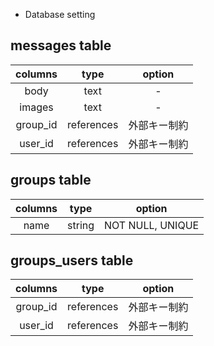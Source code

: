 
* Database setting
## messages table
|columns|type|option|
|:-:|:-:|:-:|
|body|text|-|
|images|text|-|
|group_id|references|外部キー制約|
|user_id|references|外部キー制約|


## groups table
|columns|type|option|
|:-:|:-:|:-:|
|name|string|NOT NULL, UNIQUE|


## groups_users table
|columns|type|option|
|:-:|:-:|:-:|
|group_id|references|外部キー制約|
|user_id|references|外部キー制約|

